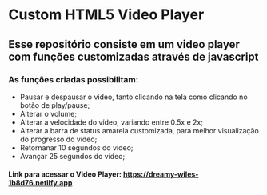 # Custom HTML5 Video Player

## Esse repositório consiste em um video player com funções customizadas através de javascript

### As funções criadas possibilitam:

  - Pausar e despausar o video, tanto clicando na tela como clicando no botão de play/pause;
  - Alterar o volume;
  - Alterar a velocidade do vídeo, variando entre 0.5x e 2x;
  - Alterar a barra de status amarela customizada, para melhor visualização do progresso do vídeo;
  - Retornanar 10 segundos do vídeo;
  - Avançar 25 segundos do vídeo;

#### Link para acessar o Video Player: https://dreamy-wiles-1b8d76.netlify.app